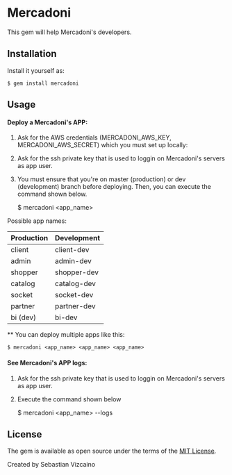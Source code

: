 # Mercadoni

This gem will help Mercadoni's developers. 

## Installation

Install it yourself as:

    $ gem install mercadoni

## Usage

#### Deploy a Mercadoni's APP:

1) Ask for the AWS credentials (MERCADONI_AWS_KEY, MERCADONI_AWS_SECRET) which you must set up locally:
2) Ask for the ssh private key that is used to loggin on Mercadoni's servers as app user.
3) You must ensure that you're on master (production) or dev (development) branch before deploying. Then, you can execute the command shown below.


    $ mercadoni <app_name>

Possible app names:

| Production | Development |
|------------|-------------|
| client     | client-dev  |
| admin      | admin-dev   |
| shopper    | shopper-dev |
| catalog    | catalog-dev |
| socket     | socket-dev  |
| partner    | partner-dev |
| bi (dev)   | bi-dev      |

** You can deploy multiple apps like this:

    $ mercadoni <app_name> <app_name> <app_name>


#### See Mercadoni's APP logs:

1) Ask for the ssh private key that is used to loggin on Mercadoni's servers as app user.
2) Execute the command shown below


    $ mercadoni <app_name> --logs


## License

The gem is available as open source under the terms of the [MIT License](http://opensource.org/licenses/MIT).

Created by Sebastian Vizcaino

